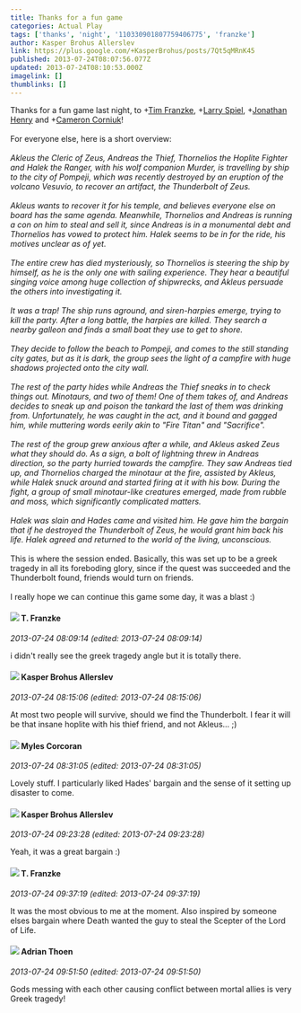 ```yaml
---
title: Thanks for a fun game
categories: Actual Play
tags: ['thanks', 'night', '110330901807759406775', 'franzke']
author: Kasper Brohus Allerslev
link: https://plus.google.com/+KasperBrohus/posts/7Qt5qMRnK45
published: 2013-07-24T08:07:56.077Z
updated: 2013-07-24T08:10:53.000Z
imagelink: []
thumblinks: []
---
```


Thanks for a fun game last night, to <span class="proflinkWrapper"><span class="proflinkPrefix">+</span><a class="proflink" href="https://plus.google.com/110330901807759406775" oid="110330901807759406775">Tim Franzke</a></span>, <span class="proflinkWrapper"><span class="proflinkPrefix">+</span><a class="proflink" href="https://plus.google.com/100147296818432808203" oid="100147296818432808203">Larry Spiel</a></span>, <span class="proflinkWrapper"><span class="proflinkPrefix">+</span><a class="proflink" href="https://plus.google.com/106356438763725613551" oid="106356438763725613551">Jonathan Henry</a></span> and <span class="proflinkWrapper"><span class="proflinkPrefix">+</span><a class="proflink" href="https://plus.google.com/118077910528384239608" oid="118077910528384239608">Cameron Corniuk</a></span>!<br /><br />For everyone else, here is a short overview:<br /><br /><i>Akleus the Cleric of Zeus, Andreas the Thief, Thornelios the Hoplite Fighter and Halek the Ranger, with his wolf companion Murder, is travelling by ship to the city of Pompeji, which was recently destroyed by an eruption of the volcano Vesuvio, to recover an artifact, the Thunderbolt of Zeus.</i><br /><br /><i>Akleus wants to recover it for his temple, and believes everyone else on board has the same agenda. Meanwhile, Thornelios and Andreas is running a con on him to steal and sell it, since Andreas is in a monumental debt and Thornelios has vowed to protect him. Halek seems to be in for the ride, his motives unclear as of yet.</i><br /><br /><i>The entire crew has died mysteriously, so Thornelios is steering the ship by himself, as he is the only one with sailing experience. They hear a beautiful singing voice among huge collection of shipwrecks, and Akleus persuade the others into investigating it.</i><br /><br /><i>It was a trap! The ship runs aground, and siren-harpies emerge, trying to kill the party. After a long battle, the harpies are killed. They search a nearby galleon and finds a small boat they use to get to shore.</i><br /><br /><i>They decide to follow the beach to Pompeji, and comes to the still standing city gates, but as it is dark, the group sees the light of a campfire with huge shadows projected onto the city wall.</i><br /><br /><i>The rest of the party hides while Andreas the Thief sneaks in to check things out. Minotaurs, and two of them! One of them takes of, and Andreas decides to sneak up and poison the tankard the last of them was drinking from. Unfortunately, he was caught in the act, and it bound and gagged him, while muttering words eerily akin to &quot;Fire Titan&quot; and &quot;Sacrifice&quot;.</i><br /><br /><i>The rest of the group grew anxious after a while, and Akleus asked Zeus what they should do. As a sign, a bolt of lightning threw in Andreas direction, so the party hurried towards the campfire. They saw Andreas tied up, and Thornelios charged the minotaur at the fire, assisted by Akleus, while Halek snuck around and started firing at it with his bow. During the fight, a group of small minotaur-like creatures emerged, made from rubble and moss, which significantly complicated matters.</i><br /><br /><i>Halek was slain and Hades came and visited him. He gave him the bargain that if he destroyed the Thunderbolt of Zeus, he would grant him back his life. Halek agreed and returned to the world of the living, unconscious.</i><br /><br />This is where the session ended. Basically, this was set up to be a greek tragedy in all its foreboding glory, since if the quest was succeeded and the Thunderbolt found, friends would turn on friends.<br /><br />I really hope we can continue this game some day, it was a blast :)
<div id='comment z131cxwajkaohdela221x3lpzuifsd2fi'>
  <h4><img src='{{site.baseurl}}//images/avatars/110330901807759406775_photo.jpg'> T. Franzke</h4>
      <p><cite>2013-07-24 08:09:14 (edited: 2013-07-24 08:09:14)</cite></p>
        <p>i didn&#39;t really see the greek tragedy angle but it is totally there. </p>
</div>
        

<div id='comment z131cxwajkaohdela221x3lpzuifsd2fi'>
  <h4><img src='{{site.baseurl}}//images/avatars/110937611143261107555_photo.jpg'> Kasper Brohus Allerslev</h4>
      <p><cite>2013-07-24 08:15:06 (edited: 2013-07-24 08:15:06)</cite></p>
        <p>At most two people will survive, should we find the Thunderbolt. I fear it will be that insane hoplite with his thief friend, and not Akleus... ;)</p>
</div>
        

<div id='comment z131cxwajkaohdela221x3lpzuifsd2fi'>
  <h4><img src='{{site.baseurl}}//images/avatars/112690670509804804324_photo.jpg'> Myles Corcoran</h4>
      <p><cite>2013-07-24 08:31:05 (edited: 2013-07-24 08:31:05)</cite></p>
        <p>Lovely stuff. I particularly liked Hades&#39; bargain and the sense of it setting up disaster to come.</p>
</div>
        

<div id='comment z131cxwajkaohdela221x3lpzuifsd2fi'>
  <h4><img src='{{site.baseurl}}//images/avatars/110937611143261107555_photo.jpg'> Kasper Brohus Allerslev</h4>
      <p><cite>2013-07-24 09:23:28 (edited: 2013-07-24 09:23:28)</cite></p>
        <p>Yeah, it was a great bargain :)</p>
</div>
        

<div id='comment z131cxwajkaohdela221x3lpzuifsd2fi'>
  <h4><img src='{{site.baseurl}}//images/avatars/110330901807759406775_photo.jpg'> T. Franzke</h4>
      <p><cite>2013-07-24 09:37:19 (edited: 2013-07-24 09:37:19)</cite></p>
        <p>It was the most obvious to me at the moment. Also inspired by someone elses bargain where Death wanted the guy to steal the Scepter of the Lord of Life. </p>
</div>
        

<div id='comment z131cxwajkaohdela221x3lpzuifsd2fi'>
  <h4><img src='{{site.baseurl}}//images/avatars/113847025671240258531_photo.jpg'> Adrian Thoen</h4>
      <p><cite>2013-07-24 09:51:50 (edited: 2013-07-24 09:51:50)</cite></p>
        <p>Gods messing with each other causing conflict between mortal allies is very Greek tragedy!</p>
</div>
        